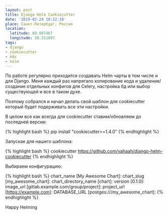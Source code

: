 ```yaml
---
layout: post
title: Django Helm Cookiecutter
date: '2019-02-24 18:22:38'
place: Санкт-Петербург, Россия
location:
  latitude: 60.007467
  longitude: 30.311697
tags:
- django
- cookiecutter
- k8s
- helm
---
```


По работе регулярно приходится создавать Helm чарты в том числе и для Django. Меня каждый раз напрягало копирование кода и удаление/создание отдельных конфигов для Celery, настройка бд или выбор существующей и все в таком духе.

Поэтому собрался и начал делать свой шаблон для cookiecutter который будет подерживать все эти настройки.
<!--more-->

В целом все как всегда для cookiecutter ставим/обновляем до последней версии:

{% highlight bash %}
pip install "cookiecutter>=1.4.0"
{% endhighlight %}

Запускае для нашего шаблона:

{% highlight bash %}
cookiecutter https://github.com/vahaah/django-helm-cookiecutter
{% endhighlight %}

Выбираем конфигурацию:

{% highlight bash %}
chart_name [My Awesome Chart]:
chart_slug [my_awesome_chart]:
chart_directory_name [chart]:
version [0.1.0]:
image_url [gitlab.example.com/group/project]:
project_url [https://example.com]:
DATABASE_URL [postges:///my_awesome_chart]:
{% endhighlight %}

Happy Helming